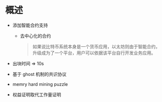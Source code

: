 # 概述

- 添加智能合约支持

  - 去中心化的合约
    > 如果说比特币系统本身是一个货币应用，以太坊则由于智能合约，升级成为了一个平台，用户可以依据该平台自行开发业务应用。

- 出块时间 => 10s
- 基于 ghost 机制的共识协议
- memry hard mining puzzle
- 权益证明取代工作量证明

